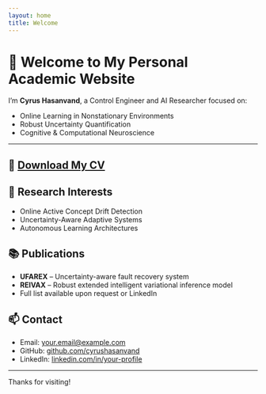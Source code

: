 ```yaml
---
layout: home
title: Welcome
---
```


# 👋 Welcome to My Personal Academic Website

I’m **Cyrus Hasanvand**, a Control Engineer and AI Researcher focused on:
- Online Learning in Nonstationary Environments
- Robust Uncertainty Quantification
- Cognitive & Computational Neuroscience

---

## 📄 [Download My CV](cv.pdf)

## 🔬 Research Interests
- Online Active Concept Drift Detection
- Uncertainty-Aware Adaptive Systems
- Autonomous Learning Architectures

## 📚 Publications
- **UFAREX** – Uncertainty-aware fault recovery system
- **REIVAX** – Robust extended intelligent variational inference model
- Full list available upon request or LinkedIn

## 📫 Contact
- Email: your.email@example.com
- GitHub: [github.com/cyrushasanvand](https://github.com/cyrushasanvand)
- LinkedIn: [linkedin.com/in/your-profile](https://linkedin.com/in/your-profile)

---

Thanks for visiting!
